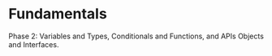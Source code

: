 # Fundamentals
Phase 2: Variables and Types, Conditionals and Functions, and APIs Objects and Interfaces. 
